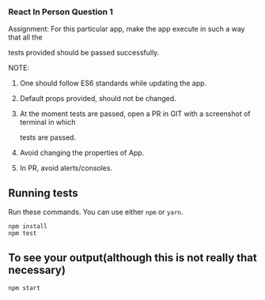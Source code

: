 ### React In Person Question 1


Assignment: For this particular app, make the app execute in such a way that all the

tests provided should be passed successfully.

NOTE:

1. One should follow ES6 standards while updating the app.

2. Default props provided, should not be changed.

3. At the moment tests are passed, open a PR in GIT with a screenshot of terminal in which 

   tests are passed.

4. Avoid changing the properties of App.

5. In PR, avoid alerts/consoles. 


## Running tests

Run these commands. You can use either `npm` or `yarn`.

```
npm install
npm test
```

## To see your output(although this is not really that necessary)

```
npm start
```